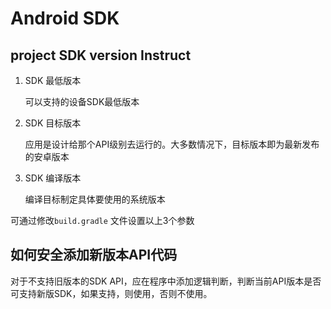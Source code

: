 # Android SDK


## project SDK version Instruct  
1. SDK 最低版本

    可以支持的设备SDK最低版本 

2. SDK 目标版本 

    应用是设计给那个API级别去运行的。大多数情况下，目标版本即为最新发布的安卓版本 


3. SDK 编译版本 

    编译目标制定具体要使用的系统版本 

可通过修改`build.gradle` 文件设置以上3个参数 

##  如何安全添加新版本API代码 

对于不支持旧版本的SDK API，应在程序中添加逻辑判断，判断当前API版本是否可支持新版SDK，如果支持，则使用，否则不使用。 



